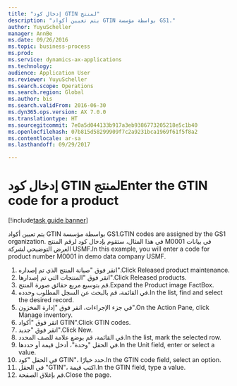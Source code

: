 ```yaml
--- 
title: "إدخال كود GTIN لمنتج"
description: "يتم تعيين أكواد GTIN بواسطة مؤسسة GS1."
author: YuyuScheller
manager: AnnBe
ms.date: 09/26/2016
ms.topic: business-process
ms.prod: 
ms.service: dynamics-ax-applications
ms.technology: 
audience: Application User
ms.reviewer: YuyuScheller
ms.search.scope: Operations
ms.search.region: Global
ms.author: bis
ms.search.validFrom: 2016-06-30
ms.dyn365.ops.version: AX 7.0.0
ms.translationtype: HT
ms.sourcegitcommit: 7e0a5d044133b917a3eb9386773205218e5c1b40
ms.openlocfilehash: 07b815d58299909f7c2a9231bca1969f61f5f8a2
ms.contentlocale: ar-sa
ms.lasthandoff: 09/29/2017

---
```

# <a name="enter-the-gtin-code-for-a-product"></a><span data-ttu-id="529da-103">إدخال كود GTIN لمنتج</span><span class="sxs-lookup"><span data-stu-id="529da-103">Enter the GTIN code for a product</span></span>

[!include[task guide banner](../../includes/task-guide-banner.md)]

<span data-ttu-id="529da-104">يتم تعيين أكواد GTIN بواسطة مؤسسة GS1.</span><span class="sxs-lookup"><span data-stu-id="529da-104">GTIN codes are assigned by the GS1 organization.</span></span> <span data-ttu-id="529da-105">في هذا المثال، ستقوم بإدخال كود لرقم المنتج M0001 في بيانات العرض التوضيحي لشركة USMF.‬</span><span class="sxs-lookup"><span data-stu-id="529da-105">In this example, you will enter a code for product number M0001 in demo data company USMF.</span></span>

1. <span data-ttu-id="529da-106">انقر فوق "صيانة المنتج الذي تم إصداره".</span><span class="sxs-lookup"><span data-stu-id="529da-106">Click Released product maintenance.</span></span>
2. <span data-ttu-id="529da-107">انقر فوق "المنتجات التي تم إصدارها".</span><span class="sxs-lookup"><span data-stu-id="529da-107">Click Released products.</span></span>
3. <span data-ttu-id="529da-108">قم بتوسيع مربع حقائق صورة المنتج.</span><span class="sxs-lookup"><span data-stu-id="529da-108">Expand the Product image FactBox.</span></span>
4. <span data-ttu-id="529da-109">في القائمة، قم بالبحث عن السجل المطلوب وحدده.</span><span class="sxs-lookup"><span data-stu-id="529da-109">In the list, find and select the desired record.</span></span>
5. <span data-ttu-id="529da-110">في جزء الإجراءات‬، انقر فوق "إدارة المخزون".</span><span class="sxs-lookup"><span data-stu-id="529da-110">On the Action Pane, click Manage inventory.</span></span>
6. <span data-ttu-id="529da-111">انقر فوق "أكواد GTIN".</span><span class="sxs-lookup"><span data-stu-id="529da-111">Click GTIN codes.</span></span>
7. <span data-ttu-id="529da-112">انقر فوق "جديد".</span><span class="sxs-lookup"><span data-stu-id="529da-112">Click New.</span></span>
8. <span data-ttu-id="529da-113">في القائمة، قم بوضع علامة للصف المحدد.</span><span class="sxs-lookup"><span data-stu-id="529da-113">In the list, mark the selected row.</span></span>
9. <span data-ttu-id="529da-114">في الحقل "وحدة"، أدخل قيمة أو حددها.</span><span class="sxs-lookup"><span data-stu-id="529da-114">In the Unit field, enter or select a value.</span></span>
10. <span data-ttu-id="529da-115">في الحقل "كود GTIN"، حدد خيارًا.</span><span class="sxs-lookup"><span data-stu-id="529da-115">In the GTIN code field, select an option.</span></span>
11. <span data-ttu-id="529da-116">في الحقل "GTIN‬"، اكتب قيمة.</span><span class="sxs-lookup"><span data-stu-id="529da-116">In the GTIN field, type a value.</span></span>
12. <span data-ttu-id="529da-117">قم بإغلاق الصفحة.</span><span class="sxs-lookup"><span data-stu-id="529da-117">Close the page.</span></span>


